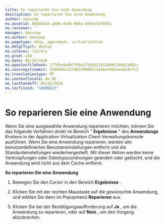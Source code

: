 ```yaml
---
title: So reparieren Sie eine Anwendung
description: So reparieren Sie eine Anwendung
author: dansimp
ms.assetid: 80b08416-ad86-4ed6-966a-b943e3efb951
ms.reviewer: ''
manager: dansimp
ms.author: dansimp
ms.pagetype: mdop, appcompat, virtualization
ms.mktglfcycl: deploy
ms.sitesec: library
ms.prod: w10
ms.date: 06/16/2016
ms.openlocfilehash: 177d5e4ad977d9a1f35d321013b60f24041a685c
ms.sourcegitcommit: 354664bc527d93f80687cd2eba70d1eea024c7c3
ms.translationtype: MT
ms.contentlocale: de-DE
ms.lasthandoff: 06/26/2020
ms.locfileid: "10806823"
---
```

# So reparieren Sie eine Anwendung


Wenn Sie eine ausgewählte Anwendung reparieren möchten, können Sie das folgende Verfahren direkt im Bereich " **Ergebnisse** " des **Anwendungs** Knotens in der Application Virtualization Client-Verwaltungskonsole ausführen. Wenn Sie eine Anwendung reparieren, werden alle benutzerdefinierten Benutzereinstellungen entfernt und die Standardeinstellungen wiederhergestellt. Mit dieser Aktion werden keine Verknüpfungen oder Dateitypzuordnungen geändert oder gelöscht, und die Anwendung wird nicht aus dem Cache entfernt.

**So reparieren Sie eine Anwendung**

1.  Bewegen Sie den Cursor in den Bereich **Ergebnisse** .

2.  Klicken Sie mit der rechten Maustaste auf die gewünschte Anwendung, und wählen Sie dann im Popupmenü **Reparieren** aus.

3.  Klicken Sie bei der Bestätigungsaufforderung auf **Ja** , um die Anwendung zu reparieren, oder auf **Nein** , um den Vorgang abzubrechen.

 

 





